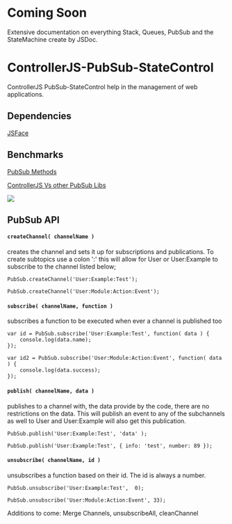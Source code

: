 Coming Soon
===============================
Extensive documentation on everything Stack, Queues, PubSub and the StateMachine
create by JSDoc.

ControllerJS-PubSub-StateControl
================================

ControllerJS PubSub-StateControl help in the management of web applications.

Dependencies
-------------
[JSFace](https://github.com/tnhu/jsface)


Benchmarks
-------------
[PubSub Methods](http://jsperf.com/my-pubsub-lib/6)

[ControllerJS Vs other PubSub Libs](http://jsperf.com/pubsubjs-vs-jquery-custom-events/57)

<img src='http://s16.postimage.org/h3kgrxkat/benchmarks.png' />

PubSub API
-------------

#### ```createChannel( channelName ) ```

creates the channel and sets it up for subscriptions and publications. To create subtopics
use a colon ':' this will allow for User or User:Example to subscribe to the channel listed below;

```
PubSub.createChannel('User:Example:Test');

PubSub.createChannel('User:Module:Action:Event');
```

#### ```subscribe( channelName, function ) ```

subscribes a function to be executed when ever a channel is published too

```
var id = PubSub.subscribe('User:Example:Test', function( data ) { 
    console.log(data.name);
});

var id2 = PubSub.subscribe('User:Module:Action:Event', function( data ) { 
    console.log(data.success);
});
```

#### ```publish( channelName, data ) ```

publishes to a channel with, the data provide by the code, there are no restrictions on the data. 
This will publish an event to any of the subchannels as well to User and User:Example will also get this publication.
```
PubSub.publish('User:Example:Test', 'data' );

PubSub.publish('User:Example:Test', { info: 'test', number: 89 });
```

#### ```unsubscribe( channelName, id ) ```

unsubscribes a function based on their id. The id is always a number.
```
PubSub.unsubscribe('User:Example:Test',  0);

PubSub.unsubscribe('User:Module:Action:Event', 33);
```
Additions to come:
Merge Channels, unsubscribeAll, cleanChannel
